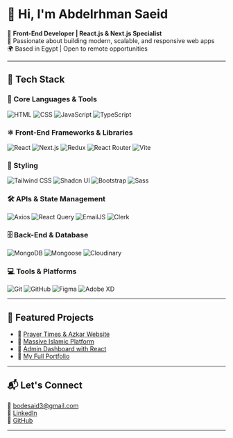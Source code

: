 # 👋 Hi, I'm Abdelrhman Saeid

🎯 **Front-End Developer | React.js & Next.js Specialist**  
💼 Passionate about building modern, scalable, and responsive web apps  
🌍 Based in Egypt | Open to remote opportunities

---

## 🚀 Tech Stack

### 🧠 Core Languages & Tools
![HTML](https://img.shields.io/badge/HTML5-E34F26?style=flat-square&logo=html5&logoColor=white)
![CSS](https://img.shields.io/badge/CSS3-1572B6?style=flat-square&logo=css3&logoColor=white)
![JavaScript](https://img.shields.io/badge/JavaScript-F7DF1E?style=flat-square&logo=javascript&logoColor=black)
![TypeScript](https://img.shields.io/badge/TypeScript-3178C6?style=flat-square&logo=typescript&logoColor=white)

### ⚛️ Front-End Frameworks & Libraries
![React](https://img.shields.io/badge/React-20232A?style=flat-square&logo=react&logoColor=61DAFB)
![Next.js](https://img.shields.io/badge/Next.js-000000?style=flat-square&logo=nextdotjs&logoColor=white)
![Redux](https://img.shields.io/badge/Redux-593D88?style=flat-square&logo=redux&logoColor=white)
![React Router](https://img.shields.io/badge/React%20Router-CA4245?style=flat-square&logo=reactrouter&logoColor=white)
![Vite](https://img.shields.io/badge/Vite-646CFF?style=flat-square&logo=vite&logoColor=white)

### 🎨 Styling
![Tailwind CSS](https://img.shields.io/badge/TailwindCSS-06B6D4?style=flat-square&logo=tailwindcss&logoColor=white)
![Shadcn UI](https://img.shields.io/badge/Shadcn_UI-000000?style=flat-square&logo=vercel&logoColor=white)
![Bootstrap](https://img.shields.io/badge/Bootstrap-7952B3?style=flat-square&logo=bootstrap&logoColor=white)
![Sass](https://img.shields.io/badge/Sass-CC6699?style=flat-square&logo=sass&logoColor=white)

### 🛠️ APIs & State Management
![Axios](https://img.shields.io/badge/Axios-5A29E4?style=flat-square&logo=axios&logoColor=white)
![React Query](https://img.shields.io/badge/React%20Query-FF4154?style=flat-square&logo=react-query&logoColor=white)
![EmailJS](https://img.shields.io/badge/EmailJS-4285F4?style=flat-square&logo=gmail&logoColor=white)
![Clerk](https://img.shields.io/badge/Clerk-000000?style=flat-square&logo=clerk&logoColor=white)

### 🗄️ Back-End & Database
![MongoDB](https://img.shields.io/badge/MongoDB-47A248?style=flat-square&logo=mongodb&logoColor=white)
![Mongoose](https://img.shields.io/badge/Mongoose-880000?style=flat-square&logo=mongoose&logoColor=white)
![Cloudinary](https://img.shields.io/badge/Cloudinary-3448C5?style=flat-square&logo=cloudinary&logoColor=white)

### 💻 Tools & Platforms
![Git](https://img.shields.io/badge/Git-F05032?style=flat-square&logo=git&logoColor=white)
![GitHub](https://img.shields.io/badge/GitHub-181717?style=flat-square&logo=github&logoColor=white)
![Figma](https://img.shields.io/badge/Figma-F24E1E?style=flat-square&logo=figma&logoColor=white)
![Adobe XD](https://img.shields.io/badge/AdobeXD-FF61F6?style=flat-square&logo=adobexd&logoColor=white)

---

## 📌 Featured Projects

- 🔗 [Prayer Times & Azkar Website](https://prays-seven.vercel.app/)
- 🔗 [Massive Islamic Platform](https://it-club-azkar.vercel.app/)
- 🔗 [Admin Dashboard with React](https://react-dashboard-abdlrhman.vercel.app/)
- 🔗 [My Full Portfolio](https://asportfolio-mu.vercel.app/)

---

## 📬 Let's Connect

📧 bodesaid3@gmail.com  
💼 [LinkedIn](https://www.linkedin.com/in/abdelrhman-saeid-95564a25a/)  
🐙 [GitHub](https://github.com/AbdlrhmanSaid)

---
